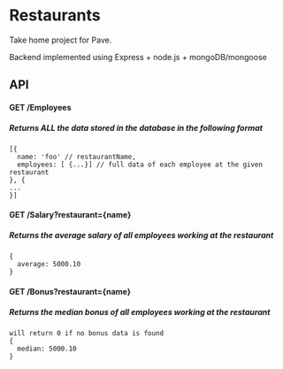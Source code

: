 # Restaurants

Take home project for Pave.

Backend implemented using Express + node.js + mongoDB/mongoose

## API

#### GET /Employees 
##### Returns ALL the data stored in the database in the following format
```
[{
  name: 'foo' // restaurantName,
  employees: [ {...}] // full data of each employee at the given restaurant
}, {
...
}]
```

#### GET /Salary?restaurant={name} 
##### Returns the average salary of all employees working at the restaurant
```
{
  average: 5000.10
}
```

#### GET /Bonus?restaurant={name} 
##### Returns the median bonus of all employees working at the restaurant
```
will return 0 if no bonus data is found
{
  median: 5000.10
}
```



